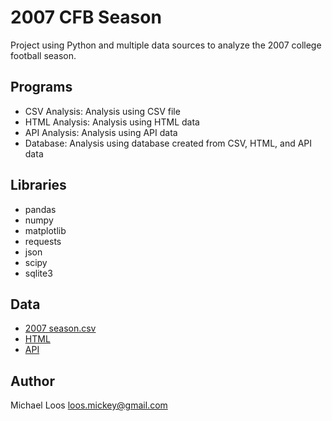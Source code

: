 # 2007 CFB Season

Project using Python and multiple data sources to analyze the 2007 college football season.

## Programs
* CSV Analysis: Analysis using CSV file
* HTML Analysis: Analysis using HTML data
* API Analysis: Analysis using API data
* Database: Analysis using database created from CSV, HTML, and API data

## Libraries
* pandas
* numpy
* matplotlib
* requests
* json
* scipy
* sqlite3

## Data
* [2007 season.csv](https://github.com/michaelloos/Portfolio/blob/main/2007%20CFB%20Season/2007%20season.csv)
* [HTML](https://github.com/michaelloos/Portfolio/blob/main/2007%20CFB%20Season/School%20Index%20_%20College%20Football%20at%20Sports-Reference.html)
* [API](https://api.collegefootballdata.com/games/media?year=2007)


## Author

Michael Loos
loos.mickey@gmail.com
